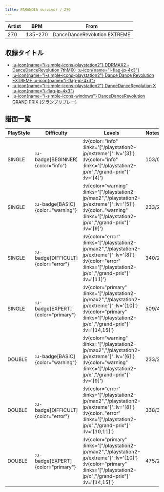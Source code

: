 ```yaml
---
title: PARANOIA survivor / 270
---
```


|Artist|BPM|From|
|------|---|----|
|270|135-270|DanceDanceRevolution EXTREME|

## 収録タイトル

- [ :u-icon{name="i-simple-icons-playstation2"} DDRMAX2 -DanceDanceRevolution 7thMIX- :u-icon{name="i-flag-jp-4x3"} ](/playstation2-jp/max2)
- [ :u-icon{name="i-simple-icons-playstation2"} Dance Dance Revolution EXTREME :u-icon{name="i-flag-jp-4x3"} ](/playstation2-jp/extreme)
- [ :u-icon{name="i-simple-icons-playstation2"} DanceDanceRevolution X :u-icon{name="i-flag-jp-4x3"} ](/playstation2-jp/x)
- [ :u-icon{name="i-simple-icons-windows"} DanceDanceRevolution GRAND PRIX (グランプリプレー)](/grand-prix)

## 譜面一覧

|PlayStyle|Difficulty|Levels|Notes|Movie|
|---------|----------|------|-----|-----|
|SINGLE| :u-badge[BEGINNER]{color="info"} | :lv{color="info" :links='["/playstation2-jp/extreme"]' :lv='[3]'}  :lv{color="info" :links='["/playstation2-jp/x","/grand-prix"]' :lv='[4]'} |103/0||
|SINGLE| :u-badge[BASIC]{color="warning"} | :lv{color="warning" :links='["/playstation2-jp/max2","/playstation2-jp/extreme"]' :lv='[5]'}  :lv{color="warning" :links='["/playstation2-jp/x","/grand-prix"]' :lv='[9]'} |233/2||
|SINGLE| :u-badge[DIFFICULT]{color="error"} | :lv{color="error" :links='["/playstation2-jp/max2","/playstation2-jp/extreme"]' :lv='[8]'}  :lv{color="error" :links='["/playstation2-jp/x","/grand-prix"]' :lv='[11]'} |340/2||
|SINGLE| :u-badge[EXPERT]{color="primary"} | :lv{color="primary" :links='["/playstation2-jp/max2","/playstation2-jp/extreme"]' :lv='[10]'}  :lv{color="primary" :links='["/playstation2-jp/x","/grand-prix"]' :lv='[14,15]'} |509/4||
|DOUBLE| :u-badge[BASIC]{color="warning"} | :lv{color="warning" :links='["/playstation2-jp/max2","/playstation2-jp/extreme"]' :lv='[6]'}  :lv{color="warning" :links='["/playstation2-jp/x","/grand-prix"]' :lv='[9]'} |233/2||
|DOUBLE| :u-badge[DIFFICULT]{color="error"} | :lv{color="error" :links='["/playstation2-jp/max2","/playstation2-jp/extreme"]' :lv='[8]'}  :lv{color="error" :links='["/playstation2-jp/x","/grand-prix"]' :lv='[10,11]'} |338/3||
|DOUBLE| :u-badge[EXPERT]{color="primary"} | :lv{color="primary" :links='["/playstation2-jp/max2","/playstation2-jp/extreme"]' :lv='[10]'}  :lv{color="primary" :links='["/playstation2-jp/x","/grand-prix"]' :lv='[14,15]'} |475/2||

